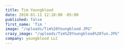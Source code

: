```yaml
---
title: Tim Youngblood
date: 2018-01-11 12:18:00 -05:00
published: false
first_name: 'Tim '
image: "/uploads/Tim%20Youngblood.JPG"
crazy_image: "/uploads/Tim%20Youngblood%20fun.JPG"
company: youngblood LLC
---
```


